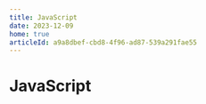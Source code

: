 ```yaml
---
title: JavaScript
date: 2023-12-09
home: true
articleId: a9a8dbef-cbd8-4f96-ad87-539a291fae55
---
```


# JavaScript
